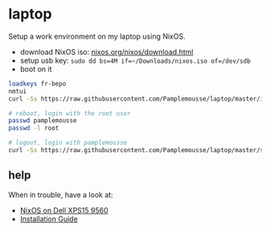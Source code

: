 # laptop

Setup a work environment on my laptop using NixOS.

  * download NixOS iso: [nixos.org/nixos/download.html](https://nixos.org/nixos/download.html)
  * setup usb key: `sudo dd bs=4M if=~/Downloads/nixos.iso of=/dev/sdb`
  * boot on it

```bash
loadkeys fr-bepo
nmtui
curl -Ss https://raw.githubusercontent.com/Pamplemousse/laptop/master/install.sh | sh

# reboot, login with the root user
passwd pamplemousse
passwd -l root

# logout, login with pamplemousse
curl -Ss https://raw.githubusercontent.com/Pamplemousse/laptop/master/setup.sh | sh
```

## help

When in trouble, have a look at:

  * [NixOS on Dell XPS15 9560](http://grahamc.com/blog/nixos-on-dell-9560)
  * [Installation Guide](https://nixos.wiki/wiki/NixOS_Installation_Guide)
